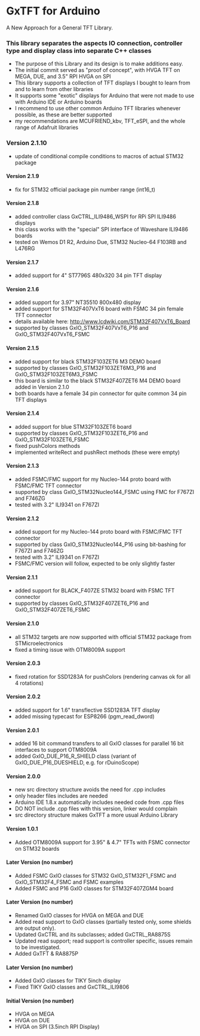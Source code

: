 # GxTFT for Arduino

A New Approach for a General TFT Library.

### This library separates the aspects IO connection, controller type and display class into separate C++ classes

- The purpose of this Library and its design is to make additions easy.
- The initial commit served as "proof of concept", with HVGA TFT on MEGA, DUE, and 3.5" RPI HVGA on SPI
- This library supports a collection of TFT displays I bought to learn from and to learn from other libraries
- It supports some "exotic" displays for Arduino that were not made to use with Arduino IDE or Arduino boards
- I recommend to use other common Arduino TFT libraries whenever possible, as these are better supported
- my recommendations are MCUFRIEND_kbv, TFT_eSPI, and the whole range of Adafruit libraries

### Version 2.1.10
- update of conditional compile conditions to macros of actual STM32 package
#### Version 2.1.9
- fix for STM32 official package pin number range (int16_t)
#### Version 2.1.8
- added controller class GxCTRL_ILI9486_WSPI for RPi SPI ILI9486 displays
- this class works with the "special" SPI interface of Waveshare ILI9486 boards
- tested on Wemos D1 R2, Arduino Due, STM32 Nucleo-64 F103RB and L476RG
#### Version 2.1.7
- added support for 4" ST7796S 480x320 34 pin TFT display
#### Version 2.1.6
- added support for 3.97" NT35510 800x480 display
- added support for STM32F407VxT6 board with FSMC 34 pin female TFT connector
- details available here: http://www.lcdwiki.com/STM32F407VxT6_Board
- supported by classes GxIO_STM32F407VxT6_P16 and GxIO_STM32F407VxT6_FSMC
#### Version 2.1.5
- added support for black STM32F103ZET6 M3 DEMO board
- supported by classes GxIO_STM32F103ZET6M3_P16 and GxIO_STM32F103ZET6M3_FSMC
- this board is similar to the black STM32F407ZET6 M4 DEMO board added in Version 2.1.0
- both boards have a female 34 pin connector for quite common 34 pin TFT displays
#### Version 2.1.4
- added support for blue STM32F103ZET6 board
- supported by classes GxIO_STM32F103ZET6_P16 and GxIO_STM32F103ZET6_FSMC
- fixed pushColors methods
- implemented writeRect and pushRect methods (these were empty)
#### Version 2.1.3
- added FSMC/FMC support for my Nucleo-144 proto board with FSMC/FMC TFT connector
- supported by class GxIO_STM32Nucleo144_FSMC using FMC for F767ZI and F746ZG
- tested with 3.2" ILI9341 on F767ZI
#### Version 2.1.2
- added support for my Nucleo-144 proto board with FSMC/FMC TFT connector
- supported by class GxIO_STM32Nucleo144_P16 using bit-bashing for F767ZI and F746ZG
- tested with 3.2" ILI9341 on F767ZI
- FSMC/FMC version will follow, expected to be only slightly faster
#### Version 2.1.1
- added support for BLACK_F407ZE STM32 board with FSMC TFT connector
- supported by classes GxIO_STM32F407ZET6_P16 and GxIO_STM32F407ZET6_FSMC
#### Version 2.1.0
- all STM32 targets are now supported with official STM32 package from STMicroelectronics
- fixed a timing issue with OTM8009A support
#### Version 2.0.3
- fixed rotation for SSD1283A for pushColors (rendering canvas ok for all 4 rotations)
#### Version 2.0.2
- added support for 1.6" transflective SSD1283A TFT display
- added missing typecast for ESP8266 (pgm_read_dword)
#### Version 2.0.1
- added 16 bit command transfers to all GxIO classes for parallel 16 bit interfaces to support OTM8009A
- added GxIO_DUE_P16_R_SHIELD class (variant of GxIO_DUE_P16_DUESHIELD, e.g. for rDuinoScope)
#### Version 2.0.0
- new src directory structure avoids the need for .cpp includes
- only header files includes are needed
- Arduino IDE 1.8.x automatically includes needed code from .cpp files
- DO NOT include .cpp files with this version, linker would complain
- src directory structure makes GxTFT a more usual Arduino Library
#### Version 1.0.1
- Added OTM8009A support for 3.95" & 4.7" TFTs with FSMC connector on STM32 boards
#### Later Version (no number)
- Added FSMC GxIO classes for STM32 GxIO_STM32F1_FSMC and GxIO_STM32F4_FSMC and FSMC examples
- Added FSMC and P16 GxIO classes for STM32F407ZGM4 board
#### Later Version (no number)
- Renamed GxIO classes for HVGA on MEGA and DUE
- Added read support to GxIO classes (partially tested only, some shields are output only).
- Updated GxCTRL and its subclasses; added GxCTRL_RA8875S
- Updated read support; read support is controller specific, issues remain to be investigated.
- Added GxTFT & RA8875P
#### Later Version (no number)
- Added GxIO classes for TIKY 5inch display
- Fixed TIKY GxIO classes and GxCTRL_ILI9806
#### Initial Version (no number)
* HVGA on MEGA
* HVGA on DUE
* HVGA on SPI (3.5inch RPI Display)
